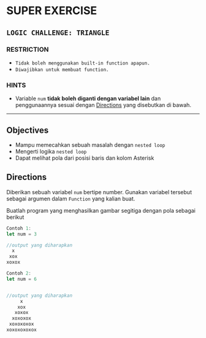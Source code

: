 # SUPER EXERCISE
## `LOGIC CHALLENGE: TRIANGLE`

### RESTRICTION

- `Tidak boleh menggunakan built-in function apapun.`
- `Diwajibkan untuk membuat function.`

### HINTS

- Variable `num` __tidak boleh diganti dengan variabel lain__ dan penggunaannya sesuai dengan [Directions](#directions) yang disebutkan di bawah.

---

## Objectives

- Mampu memecahkan sebuah masalah dengan `nested loop`
- Mengerti logika `nested loop`
- Dapat melihat pola dari posisi baris dan kolom Asterisk

## Directions

Diberikan sebuah variabel `num` bertipe number. Gunakan variabel tersebut sebagai argumen dalam `Function` yang kalian buat.

Buatlah program yang menghasilkan gambar segitiga dengan pola sebagai berikut

```js
Contoh 1:
let num = 3

//output yang diharapkan
  x
 xox
xoxox

Contoh 2:
let num = 6


//output yang diharapkan
     x
    xox
   xoxox
  xoxoxox
 xoxoxoxox
xoxoxoxoxox
```
